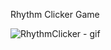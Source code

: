 Rhythm Clicker Game

![RhythmClicker - gif](https://github.com/Sonix95/RhythmClicker/assets/44851397/0d9417bc-7bb9-402a-a017-5fd9fc0c4b31)
